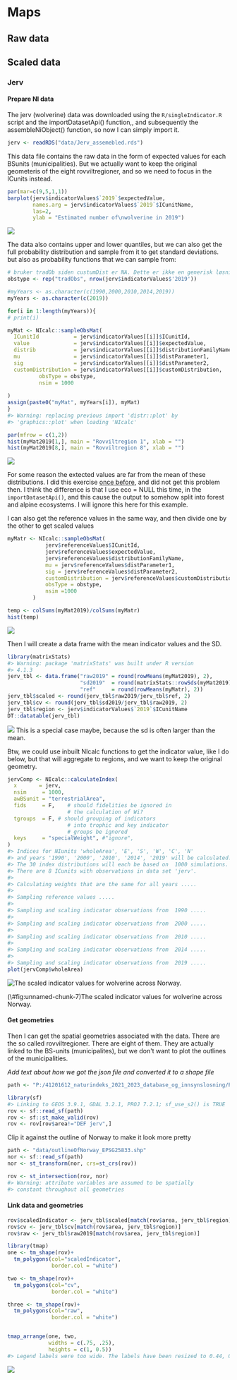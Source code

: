 # Maps


## Raw data

## Scaled data

### Jerv


#### Prepare NI data

The jerv (wolverine) data was downloaded using the `R/singleIndicator.R` script and the importDatasetApi() function,, and subsequently the assembleNiObject() function, so now I can simply import it.




```r
jerv <- readRDS("data/Jerv_assemebled.rds")
```


This data file contains the raw data in the form of expected values for each BSunits (municipalities). But we actually want to keep the original geometeris of the eight rovviltregioner, and so we need to focus in the ICunits instead.

```r
par(mar=c(9,5,1,1))
barplot(jerv$indicatorValues$`2019`$expectedValue,
        names.arg = jerv$indicatorValues$`2019`$ICunitName, 
        las=2,
        ylab = "Estimated number of\nwolverine in 2019")
```

![](03-maps_files/figure-epub3/unnamed-chunk-3-1.png)<!-- -->

The data also contains upper and lower quantiles, but we can also get the full probability distribution and sample from it to get standard deviations. 
but also as probability functions that we can sample from:

```r
# bruker tradOb siden custumDist er NA. Dette er ikke en generisk løsning. 
obstype <- rep("tradObs", nrow(jerv$indicatorValues$'2019'))

#myYears <- as.character(c(1990,2000,2010,2014,2019))
myYears <- as.character(c(2019))

for(i in 1:length(myYears)){
# print(i)

myMat <- NIcalc::sampleObsMat(
  ICunitId           = jerv$indicatorValues[[i]]$ICunitId, 
  value              = jerv$indicatorValues[[i]]$expectedValue,
  distrib            = jerv$indicatorValues[[i]]$distributionFamilyName,
  mu                 = jerv$indicatorValues[[i]]$distParameter1,
  sig                = jerv$indicatorValues[[i]]$distParameter2,
  customDistribution = jerv$indicatorValues[[i]]$customDistribution,
          obsType = obstype,
          nsim = 1000
          
)
assign(paste0("myMat", myYears[i]), myMat)
}
#> Warning: replacing previous import 'distr::plot' by
#> 'graphics::plot' when loading 'NIcalc'

par(mfrow = c(1,2))
hist(myMat2019[1,], main = "Rovviltregion 1", xlab = "")
hist(myMat2019[8,], main = "Rovviltregion 8", xlab = "")
```

![](03-maps_files/figure-epub3/unnamed-chunk-4-1.png)<!-- -->

For some reason the extected values are far from the mean of these distributions. I did this exercise [once before](https://ninanor.github.io/IBECA/jerv.html), and did not get this problem then. I think the difference is that I use eco = NULL this time, in the `importDatasetApi()`, and this cause the output to somehow split into forest and alpine ecosystems. I will ignore this here for this example.

I can also get the reference values in the same way, and then divide one by the other to get scaled values

```r
myMatr <- NIcalc::sampleObsMat(
            jerv$referenceValues$ICunitId, 
            jerv$referenceValues$expectedValue,
            jerv$referenceValues$distributionFamilyName,
            mu = jerv$referenceValues$distParameter1,
            sig = jerv$referenceValues$distParameter2,
            customDistribution = jerv$referenceValues$customDistribution,
            obsType = obstype,
            nsim =1000
        )

temp <- colSums(myMat2019)/colSums(myMatr)
hist(temp)
```

![](03-maps_files/figure-epub3/unnamed-chunk-5-1.png)<!-- -->

Then I will create a data frame with the mean indicator values and the SD.

```r
library(matrixStats)
#> Warning: package 'matrixStats' was built under R version
#> 4.1.3
jerv_tbl <- data.frame("raw2019" = round(rowMeans(myMat2019), 2),
                       "sd2019"  = round(matrixStats::rowSds(myMat2019), 2),
                       "ref"     = round(rowMeans(myMatr), 2))
jerv_tbl$scaled <- round(jerv_tbl$raw2019/jerv_tbl$ref, 2)
jerv_tbl$cv <- round(jerv_tbl$sd2019/jerv_tbl$raw2019, 2)
jerv_tbl$region <- jerv$indicatorValues$`2019`$ICunitName
DT::datatable(jerv_tbl)
```

![](03-maps_files/figure-epub3/unnamed-chunk-6-1.png)<!-- -->
This is a special case maybe, because the sd is often larger than the mean.

Btw, we could use inbuilt NIcalc functions to get the indicator value, like I do below, but that will aggregate to regions, and we want to keep the original geometry.

```r
jervComp <- NIcalc::calculateIndex(
  x       = jerv,
  nsim     = 1000,
  awBSunit = "terrestrialArea",
  fids     = F,    # should fidelities be ignored in 
                   # the calculation of Wi?
  tgroups  = F, # should grouping of indicators 
                   # into trophic and key indicator 
                   # groups be ignored
  keys     = "specialWeight", #"ignore",
)
#> Indices for NIunits 'wholeArea', 'E', 'S', 'W', 'C', 'N'
#> and years '1990', '2000', '2010', '2014', '2019' will be calculated.
#> The 30 index distributions will each be based on  1000 simulations.
#> There are 8 ICunits with observations in data set 'jerv'.
#> 
#> Calculating weights that are the same for all years .....
#> 
#> Sampling reference values .....
#> 
#> Sampling and scaling indicator observations from  1990 .....
#> 
#> Sampling and scaling indicator observations from  2000 .....
#> 
#> Sampling and scaling indicator observations from  2010 .....
#> 
#> Sampling and scaling indicator observations from  2014 .....
#> 
#> Sampling and scaling indicator observations from  2019 .....
plot(jervComp$wholeArea)
```

<div class="figure">
<img src="03-maps_files/figure-epub3/unnamed-chunk-7-1.png" alt="The scaled indicator values for wolverine across Norway."  />
<p class="caption">(\#fig:unnamed-chunk-7)The scaled indicator values for wolverine across Norway.</p>
</div>



#### Get geometries

Then I can get the spatial geometries associated with the data. There are the so called rovviltregioner. There are eight of them. They are actually linked to the BS-units (municipalites), but we don't want to plot the outlines of the municipalities.

*Add text about how we got the json file and converted it to a shape file*


```r
path <- "P:/41201612_naturindeks_2021_2023_database_og_innsynslosning/Pilot_Forbedring_Innsynsløsning/Shapefiles/Jerv"
```


```r
library(sf)
#> Linking to GEOS 3.9.1, GDAL 3.2.1, PROJ 7.2.1; sf_use_s2() is TRUE
rov <- sf::read_sf(path)
rov <- sf::st_make_valid(rov)
rov <- rov[rov$area!="DEF jerv",]
```

Clip it against the outline of Norway to make it look more pretty

```r
path <- "data/outlineOfNorway_EPSG25833.shp"
nor <- sf::read_sf(path)
nor <- st_transform(nor, crs=st_crs(rov))
```


```r
rov <- st_intersection(rov, nor)
#> Warning: attribute variables are assumed to be spatially
#> constant throughout all geometries
```




#### Link data and geometries


```r
rov$scaledIndicator <- jerv_tbl$scaled[match(rov$area, jerv_tbl$region)]
rov$cv <- jerv_tbl$cv[match(rov$area, jerv_tbl$region)]
rov$raw <- jerv_tbl$raw2019[match(rov$area, jerv_tbl$region)]
```




```r
library(tmap)
one <- tm_shape(rov)+
  tm_polygons(col="scaledIndicator", 
              border.col = "white")

two <- tm_shape(rov)+
  tm_polygons(col="cv", 
              border.col = "white")

three <- tm_shape(rov)+
  tm_polygons(col="raw", 
              border.col = "white")


tmap_arrange(one, two, 
             widths = c(.75, .25),
             heights = c(1, 0.5))
#> Legend labels were too wide. The labels have been resized to 0.44, 0.44, 0.44, 0.44, 0.44, 0.44. Increase legend.width (argument of tm_layout) to make the legend wider and therefore the labels larger.
```

![](03-maps_files/figure-epub3/unnamed-chunk-13-1.png)<!-- -->

